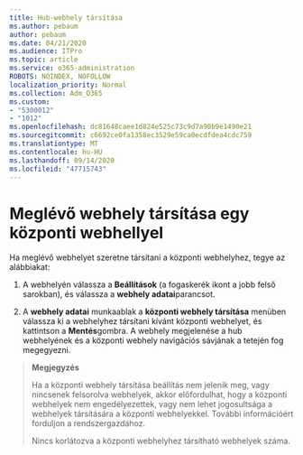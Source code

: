 ```yaml
---
title: Hub-webhely társítása
ms.author: pebaum
author: pebaum
ms.date: 04/21/2020
ms.audience: ITPro
ms.topic: article
ms.service: o365-administration
ROBOTS: NOINDEX, NOFOLLOW
localization_priority: Normal
ms.collection: Adm_O365
ms.custom:
- "5300012"
- "1012"
ms.openlocfilehash: dc81648caee1d824e525c73c9d7a90b9e1490e21
ms.sourcegitcommit: c6692ce0fa1358ec3529e59ca0ecdfdea4cdc759
ms.translationtype: MT
ms.contentlocale: hu-HU
ms.lasthandoff: 09/14/2020
ms.locfileid: "47715743"
---
```

# <a name="associate-existing-site-with-a-hub-site"></a>Meglévő webhely társítása egy központi webhellyel

Ha meglévő webhelyet szeretne társítani a központi webhelyhez, tegye az alábbiakat:
  
1. A webhelyén válassza a **Beállítások** (a fogaskerék ikont a jobb felső sarokban), és válassza a **webhely adatai**parancsot.

2. A **webhely adatai** munkaablak a **központi webhely társítása** menüben válassza ki a webhelyhez társítani kívánt központi webhelyet, és kattintson a **Mentés**gombra. A webhely megjelenése a hub webhelyének és a központi webhely navigációs sávjának a tetején fog megegyezni.

>**Megjegyzés**
>
>Ha a központi webhely társítása beállítás nem jelenik meg, vagy nincsenek felsorolva webhelyek, akkor előfordulhat, hogy a központi webhelyek nem engedélyezettek, vagy nem lehet jogosultsága a webhelyek társítására a központi webhelyekkel. További információért forduljon a rendszergazdához.
>
>Nincs korlátozva a központi webhelyhez társítható webhelyek száma.
  